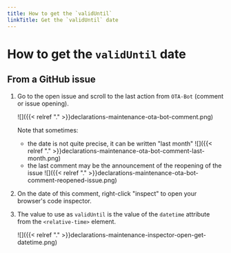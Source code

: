 ```yaml
---
title: How to get the `validUntil`
linkTitle: Get the `validUntil` date
---
```


# How to get the `validUntil` date

## From a GitHub issue

1. Go to the open issue and scroll to the last action from `OTA-Bot` (comment or issue opening).

   ![]({{< relref "." >}}declarations-maintenance-ota-bot-comment.png)

   Note that sometimes:

   - the date is not quite precise, it can be written "last month"
   ![]({{< relref "." >}}declarations-maintenance-ota-bot-comment-last-month.png)
   - the last comment may be the announcement of the reopening of the issue
   ![]({{< relref "." >}}declarations-maintenance-ota-bot-comment-reopened-issue.png)

2. On the date of this comment, right-click "inspect" to open your browser's code inspector.

3. The value to use as `validUntil` is the value of the `datetime` attribute from the `<relative-time>` element.

   ![]({{< relref "." >}}declarations-maintenance-inspector-open-get-datetime.png)
